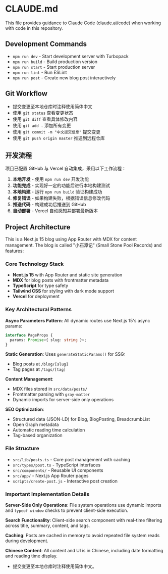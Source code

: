 # CLAUDE.md

This file provides guidance to Claude Code (claude.ai/code) when working with code in this repository.

## Development Commands

- `npm run dev` - Start development server with Turbopack
- `npm run build` - Build production version
- `npm run start` - Start production server
- `npm run lint` - Run ESLint
- `npm run post` - Create new blog post interactively

## Git Workflow

- 提交变更至本地仓库时注释使用简体中文
- 使用 `git status` 查看变更状态
- 使用 `git diff` 查看具体修改内容
- 使用 `git add .` 添加所有变更
- 使用 `git commit -m "中文提交信息"` 提交变更
- 使用 `git push origin master` 推送到远程仓库



## 开发流程
项目已配置 GitHub 与 Vercel 自动集成，采用以下工作流程：

1. **本地开发** - 使用 `npm run dev` 开发功能
2. **功能完成** - 实现好一定的功能后进行本地构建测试
3. **本地构建** - 运行 `npm run build` 验证构建成功
4. **修复错误** - 如果构建失败，根据错误信息修改代码
5. **推送代码** - 构建成功后推送到 GitHub
6. **自动部署** - Vercel 自动感知并部署最新版本



## Project Architecture

This is a Next.js 15 blog using App Router with MDX for content management. The blog is called "小石潭记" (Small Stone Pool Records) and features:

### Core Technology Stack
- **Next.js 15** with App Router and static site generation
- **MDX** for blog posts with frontmatter metadata
- **TypeScript** for type safety
- **Tailwind CSS** for styling with dark mode support
- **Vercel** for deployment

### Key Architectural Patterns

**Async Parameters Pattern**: All dynamic routes use Next.js 15's async params:
```typescript
interface PageProps {
  params: Promise<{ slug: string }>;
}
```

**Static Generation**: Uses `generateStaticParams()` for SSG:
- Blog posts at `/blog/[slug]`
- Tag pages at `/tags/[tag]`

**Content Management**: 
- MDX files stored in `src/data/posts/`
- Frontmatter parsing with `gray-matter`
- Dynamic imports for server-side only operations

**SEO Optimization**:
- Structured data (JSON-LD) for Blog, BlogPosting, BreadcrumbList
- Open Graph metadata
- Automatic reading time calculation
- Tag-based organization

### File Structure

- `src/lib/posts.ts` - Core post management with caching
- `src/types/post.ts` - TypeScript interfaces
- `src/components/` - Reusable UI components
- `src/app/` - Next.js App Router pages
- `scripts/create-post.js` - Interactive post creation

### Important Implementation Details

**Server-Side Only Operations**: File system operations use dynamic imports and `typeof window` checks to prevent client-side execution.

**Search Functionality**: Client-side search component with real-time filtering across title, summary, content, and tags.

**Caching**: Posts are cached in memory to avoid repeated file system reads during development.

**Chinese Content**: All content and UI is in Chinese, including date formatting and reading time display.
- 提交变更至本地仓库时注释使用简体中文。